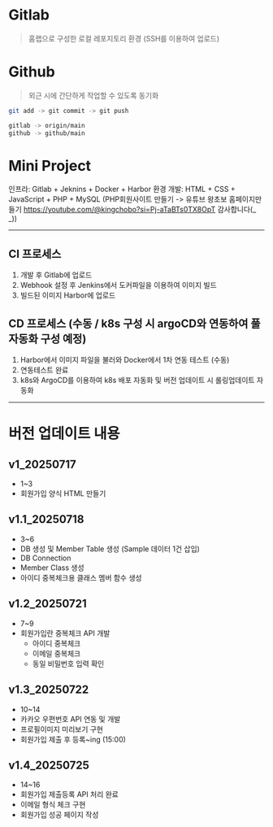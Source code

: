 # Gitlab
> 홈랩으로 구성한 로컬 레포지토리 환경 (SSH를 이용하여 업로드)


# Github
> 외근 시에 간단하게 작업할 수 있도록 동기화

```bash
git add -> git commit -> git push

gitlab -> origin/main
github -> github/main
```


# Mini Project

인프라: Gitlab + Jeknins + Docker + Harbor 환경
개발: HTML + CSS + JavaScript + PHP + MySQL 
(PHP회원사이트 만들기 -> 유튜브 왕초보 홈페이지만들기 https://youtube.com/@kingchobo?si=Pj-aTaBTs0TX8OpT  감사합니다(_ _))


---

## CI 프로세스
1. 개발 후 Gitlab에 업로드
2. Webhook 설정 후 Jenkins에서 도커파일을 이용하여 이미지 빌드
3. 빌드된 이미지 Harbor에 업로드

## CD 프로세스 (수동 / k8s 구성 시 argoCD와 연동하여 풀 자동화 구성 예정)
1. Harbor에서 이미지 파일을 불러와 Docker에서 1차 연동 테스트 (수동)
2. 연동테스트 완료
3. k8s와 ArgoCD를 이용하여 k8s 배포 자동화 및 버전 업데이트 시 롤링업데이트 자동화



---

# 버전 업데이트 내용

## v1_20250717
- 1~3 
- 회원가입 양식 HTML 만들기

## v1.1_20250718 
- 3~6 
- DB 생성 및 Member Table 생성 (Sample 데이터 1건 삽입)
- DB Connection
- Member Class 생성
- 아이디 중복체크용 클래스 멤버 함수 생성

## v1.2_20250721
- 7~9
- 회원가입란 중복체크 API 개발
	- 아이디 중복체크
	- 이메일 중복체크
	- 동일 비밀번호 입력 확인

## v1.3_20250722
- 10~14
- 카카오 우편번호 API 연동 및 개발
- 프로필이미지 미리보기 구현
- 회원가입 제출 후 등록~ing (15:00)

## v1.4_20250725
- 14~16
- 회원가입 제출등록 API 처리 완료
- 이메일 형식 체크 구현
- 회원가입 성공 페이지 작성
